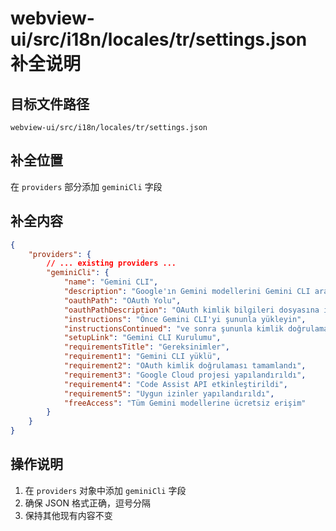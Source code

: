 # webview-ui/src/i18n/locales/tr/settings.json 补全说明

## 目标文件路径

`webview-ui/src/i18n/locales/tr/settings.json`

## 补全位置

在 `providers` 部分添加 `geminiCli` 字段

## 补全内容

```json
{
	"providers": {
		// ... existing providers ...
		"geminiCli": {
			"name": "Gemini CLI",
			"description": "Google'ın Gemini modellerini Gemini CLI aracılığıyla kullanın",
			"oauthPath": "OAuth Yolu",
			"oauthPathDescription": "OAuth kimlik bilgileri dosyasına isteğe bağlı yol. Varsayılan: ~/.gemini/oauth_creds.json",
			"instructions": "Önce Gemini CLI'yi şununla yükleyin",
			"instructionsContinued": "ve sonra şununla kimlik doğrulaması yapın",
			"setupLink": "Gemini CLI Kurulumu",
			"requirementsTitle": "Gereksinimler",
			"requirement1": "Gemini CLI yüklü",
			"requirement2": "OAuth kimlik doğrulaması tamamlandı",
			"requirement3": "Google Cloud projesi yapılandırıldı",
			"requirement4": "Code Assist API etkinleştirildi",
			"requirement5": "Uygun izinler yapılandırıldı",
			"freeAccess": "Tüm Gemini modellerine ücretsiz erişim"
		}
	}
}
```

## 操作说明

1. 在 `providers` 对象中添加 `geminiCli` 字段
2. 确保 JSON 格式正确，逗号分隔
3. 保持其他现有内容不变
